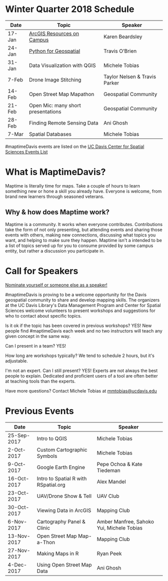 # Winter Quarter 2018 Schedule

|Date	|Topic	|Speaker
|---|---|---
|17-Jan	|[ArcGIS Resources on Campus](ArcGISResourcesOnCampus)	|Karen Beardsley
|24-Jan	|[Python for Geospatial](PythonGeospatial)	|Travis O’Brien
|31-Jan	|Data Visualization with QGIS	|Michele Tobias
|7-Feb	|Drone Image Stitching	|Taylor Nelsen & Travis Parker
|14-Feb	|Open Street Map Mapathon	|Geospatial Community
|21-Feb	|Open Mic: many short presentations	|Geospatial Community
|28-Feb	|Finding Remote Sensing Data	|Ani Ghosh
|7-Mar	|Spatial Databases	|Michele Tobias

#maptimeDavis events are listed on the <a href="https://spatial.ucdavis.edu/events/">UC Davis Center for Spatial Sciences Events List</a>

# What is MaptimeDavis?
Maptime is literally time for maps. Take a couple of hours to learn something new or hone a skill you already have.  Everyone is welcome, from brand new learners through seasoned veterans.

## Why & how does Maptime work?
Maptime is a community.  It works when everyone contributes.  Contributions take the form of not only presenting, but attending events and sharing those events with others, making new connections, discussing what topics you want, and helping to make sure they happen.  Maptime isn't a intended to be a list of topics served up for you to consume provided by some campus entity, but rather a discussion you participate in.

# Call for Speakers
<a href="https://docs.google.com/forms/d/e/1FAIpQLSdDjQFZ7U_xNC5yYrlvwt1g3qBXzgFMizXIQXsu1HVD_OaYSQ/viewform?usp=sf_link">Nominate yourself or someone else as a speaker!</a>  

#maptimeDavis is proving to be a welcome opportunity for the Davis geospatial community to share and develop mapping skills.  The organizers at the UC Davis Library's Data Management Program and Center for Spatial Sciences welcome volunteers to present workshops and suggestions for who to contact about specific topics.

Is it ok if the topic has been covered in previous workshops?  YES!  New people find #maptimeDavis each week and no two instructors will teach any given concept in the same way.

Can I present in a team?  YES! 

How long are workshops typically?  We tend to schedule 2 hours, but it's adjustable.

I'm not an expert. Can I still present?  YES!  Experts are not always the best people to explain. Dedicated and proficient users of a tool are often better at teaching tools than the experts.

Have more questions?  Contact Michele Tobias at mmtobias@ucdavis.edu

# Previous Events

|Date	|Topic	|Speaker
|---|---|---
|25-Sep-2017	|Intro to QGIS	|Michele Tobias
|2-Oct-2017	|Custom Cartographic Symbols	|Michele Tobias
|9-Oct-2017	|Google Earth Engine	|Pepe Ochoa & Kate Tiedeman
|16-Oct-2017	|Intro to Spatial R with RSpatial.org	|Alex Mandel
|23-Oct-2017	|UAV/Drone Show & Tell	|UAV Club
|30-Oct-2017	|Viewing Data in ArcGIS	|Mapping Club
|6-Nov-2017	|Cartography Panel & Clinic	|Amber Manfree, Sahoko Yui, Michele Tobias
|13-Nov-2017	|Open Street Map Map-a-Thon	|Mapping Club
|27-Nov-2017	|Making Maps in R	|Ryan Peek
|4-Dec-2017	|Using Open Street Map Data	|Ani Ghosh

